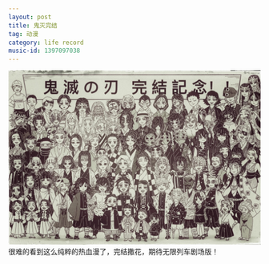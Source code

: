 ```yaml
---
layout: post
title: 鬼灭完结
tag: 动漫
category: life record
music-id: 1397097038
---
```

![IMG_5799(20200526-234723)](\image\2020-05-27\IMG_5799(20200526-234723).JPG)
很难的看到这么纯粹的热血漫了，完结撒花，期待无限列车剧场版！
